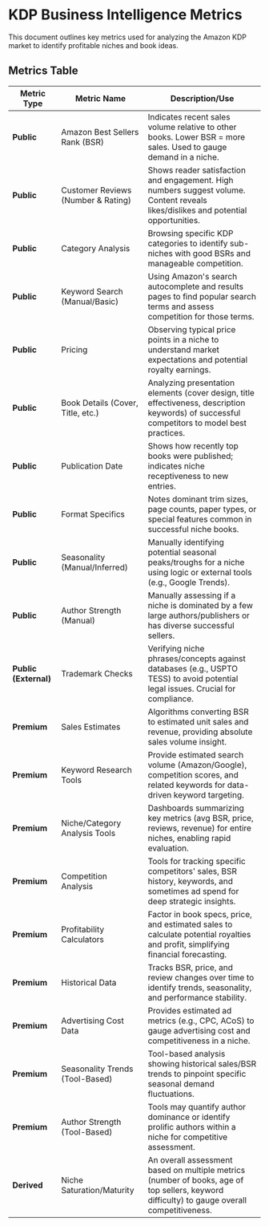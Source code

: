 # KDP Business Intelligence Metrics

This document outlines key metrics used for analyzing the Amazon KDP market to identify profitable niches and book ideas.

## Metrics Table

| Metric Type         | Metric Name                      | Description/Use                                                                                                                               |
|---------------------|----------------------------------|-----------------------------------------------------------------------------------------------------------------------------------------------|
| **Public**          | Amazon Best Sellers Rank (BSR)   | Indicates recent sales volume relative to other books. Lower BSR = more sales. Used to gauge demand in a niche.                               |
| **Public**          | Customer Reviews (Number & Rating) | Shows reader satisfaction and engagement. High numbers suggest volume. Content reveals likes/dislikes and potential opportunities.             |
| **Public**          | Category Analysis                | Browsing specific KDP categories to identify sub-niches with good BSRs and manageable competition.                                             |
| **Public**          | Keyword Search (Manual/Basic)    | Using Amazon's search autocomplete and results pages to find popular search terms and assess competition for those terms.                        |
| **Public**          | Pricing                          | Observing typical price points in a niche to understand market expectations and potential royalty earnings.                                     |
| **Public**          | Book Details (Cover, Title, etc.)| Analyzing presentation elements (cover design, title effectiveness, description keywords) of successful competitors to model best practices.    |
| **Public**          | Publication Date                 | Shows how recently top books were published; indicates niche receptiveness to new entries.                                                    |
| **Public**          | Format Specifics                 | Notes dominant trim sizes, page counts, paper types, or special features common in successful niche books.                                       |
| **Public**          | Seasonality (Manual/Inferred)    | Manually identifying potential seasonal peaks/troughs for a niche using logic or external tools (e.g., Google Trends).                           |
| **Public**          | Author Strength (Manual)         | Manually assessing if a niche is dominated by a few large authors/publishers or has diverse successful sellers.                              |
| **Public (External)** | Trademark Checks                 | Verifying niche phrases/concepts against databases (e.g., USPTO TESS) to avoid potential legal issues. Crucial for compliance.                |
| **Premium**         | Sales Estimates                  | Algorithms converting BSR to estimated unit sales and revenue, providing absolute sales volume insight.                                         |
| **Premium**         | Keyword Research Tools           | Provide estimated search volume (Amazon/Google), competition scores, and related keywords for data-driven keyword targeting.                  |
| **Premium**         | Niche/Category Analysis Tools    | Dashboards summarizing key metrics (avg BSR, price, reviews, revenue) for entire niches, enabling rapid evaluation.                            |
| **Premium**         | Competition Analysis             | Tools for tracking specific competitors' sales, BSR history, keywords, and sometimes ad spend for deep strategic insights.                      |
| **Premium**         | Profitability Calculators        | Factor in book specs, price, and estimated sales to calculate potential royalties and profit, simplifying financial forecasting.             |
| **Premium**         | Historical Data                  | Tracks BSR, price, and review changes over time to identify trends, seasonality, and performance stability.                                    |
| **Premium**         | Advertising Cost Data            | Provides estimated ad metrics (e.g., CPC, ACoS) to gauge advertising cost and competitiveness in a niche.                                      |
| **Premium**         | Seasonality Trends (Tool-Based)  | Tool-based analysis showing historical sales/BSR trends to pinpoint specific seasonal demand fluctuations.                                      |
| **Premium**         | Author Strength (Tool-Based)     | Tools may quantify author dominance or identify prolific authors within a niche for competitive assessment.                                     |
| **Derived**         | Niche Saturation/Maturity        | An overall assessment based on multiple metrics (number of books, age of top sellers, keyword difficulty) to gauge overall competitiveness.   | 